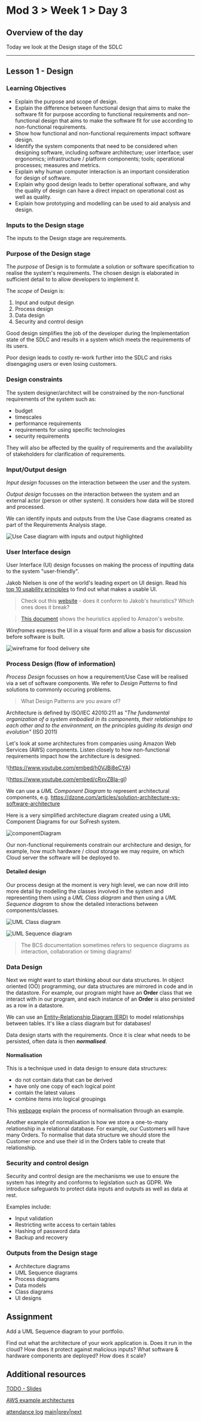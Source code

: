 # Mod 3 > Week 1 > Day 3

## Overview of the day

Today we look at the Design stage of the SDLC

----

## Lesson 1 - Design

### Learning Objectives

*   Explain the purpose and scope of design. 
*   Explain the difference between functional design that aims to make the software fit for purpose according to functional requirements and non-functional design that aims to make the software fit for use according to non-functional requirements.
*   Show how functional and non-functional requirements impact software design. 
*   Identify the system components that need to be considered when designing software, including software architecture; user interface; user ergonomics; infrastructure / platform components; tools; operational processes; measures and metrics. 
*   Explain why human computer interaction is an important consideration for design of software. 
*   Explain why good design leads to better operational software, and why the quality of design can have a direct impact on operational cost as well as quality. 
*   Explain how prototyping and modelling can be used to aid analysis and design. 

### Inputs to the Design stage

The inputs to the Design stage are requirements. 

### Purpose of the Design stage
The _purpose_ of Design is to formulate a solution or software specification to realise the system's requirements. The chosen design is elaborated in sufficient detail to to allow developers to implement it.

The _scope_ of Design is:

1. Input and output design
1. Process design
1. Data design
1. Security and control design

Good design simplifies the job of the developer during the Implementation state of the SDLC and results in a system which meets the requirements of its users.

Poor design leads to costly re-work further into the SDLC and risks disengaging users or even losing customers.

### Design constraints
The system designer/architect will be constrained by the non-functional requirements of the system such as:
* budget
* timescales
* performance requirements
* requirements for using specific technologies
* security requirements

They will also be affected by the quality of requirements and the availability of stakeholders for clarification of requirements.

### Input/Output design

_Input design_ focusses on the interaction between the user and the system.

_Output design_ focusses on the interaction between the system and an external actor (person or other system). It considers how data will be stored and processed.

We can identify inputs and outputs from the Use Case diagrams created as part of the Requirements Analysis stage. 

![Use Case diagram with inputs and output highlighted](https://user-images.githubusercontent.com/1316724/141860873-f8c30b0d-fe5a-4f00-8810-45a5e5059cfc.png)


### User Interface design
User Interface (UI) design focusses on making the process of inputting data to the system "user-friendly". 

Jakob Nielsen is one of the world's leading expert on UI design. Read his [top 10 usability principles](https://www.nngroup.com/articles/ten-usability-heuristics/) to find out what makes a usable UI.

> Check out this [website](https://www.shein.co.uk) - does it conform to Jakob's heuristics? Which ones does it break?

> [This document](https://medium.com/@nourhan.kay/the-usability-accessibility-and-ethics-of-amazon-c416467f22e1) shows the heuristics applied to Amazon's website.

_Wireframes_ express the UI in a visual form and allow a basis for discussion before software is built.

![wireframe for food delivery site](https://user-images.githubusercontent.com/1316724/141701337-05f9464f-fce7-45e8-8761-4411a3704d5f.PNG)

### Process Design (flow of information)
_Process Design_ focusses on how a requirement/Use Case will be realised via a set of software components. We refer to _Design Patterns_ to find solutions to commonly occuring problems.  

> What Design Patterns are you aware of?

Architecture is defined by ISO/IEC 42010:211 as _"The fundamental organization of a system embodied in its components, their relationships to each other and to the environment, an the principles guiding its design and evolution"_ (ISO 2011)

Let's look at some architectures from companies using Amazon Web Services (AWS) components. Listen closely to how non-functional requirements impact how the architecture is designed.

!(https://www.youtube.com/embed/h0VJBi8eCYA)

!(https://www.youtube.com/embed/cRxvZBIa-gI)

We can use a _UML Component Diagram_ to represent architectural components, e.g. https://dzone.com/articles/solution-architecture-vs-software-architecture

Here is a very simplified architecture diagram created using a UML Component Diagrams for our SoFresh system. 

![componentDiagram](https://user-images.githubusercontent.com/1316724/141865154-26e469bc-6681-4072-90e9-efefb61a2e37.png)


Our non-functional requirements constrain our architecture and design, for example, how much hardware / cloud storage we may require, on which Cloud server the software will be deployed to.

#### Detailed design

Our process design at the moment is very high level, we can now drill into more detail by modelling the classes involved in the system and representing them using a _UML Class diagram_ and then using a _UML Sequence diagram_ to show the detailed interactions between components/classes.

![UML Class diagram](https://user-images.githubusercontent.com/1316724/142079800-2ecdd1a0-a244-4187-b735-22f1077a5276.png)

![UML Sequence diagram](https://user-images.githubusercontent.com/1316724/142079993-330edb60-175b-428e-b8ae-46dacf1fcf5e.png)

> The BCS documentation sometimes refers to sequence diagrams as interaction, collaboration or timing diagrams!

### Data Design

Next we might want to start thinking about our data structures. In object oriented (OO) programming, our data structures are mirrored in code and in the datastore. For example, our program might have an **Order** class that we interact with in our program, and each instance of an **Order** is also persisted as a row in a datastore.

We can use an [Entity-Relationship Diagram (ERD)](https://www.lucidchart.com/pages/er-diagrams) to model relationships between tables. It's like a class diagram but for databases! 

Data design starts with the requirements. Once it is clear what needs to be persisted, often data is then **_normalised_**.

#### Normalisation

This is a technique used in data design to ensure data structures:

*   do not contain data that can be derived
*   have only one copy of each logical point
*   contain the latest values
*   combine items into logical groupings

This [webpage](https://www.guru99.com/database-normalization.html) explain the process of normalisation through an example.

Another example of normalisation is how we store a one-to-many relationship in a relational database. For example, our Customers will have many Orders. To normalise that data structure we should store the Customer once and use their id in the Orders table to create that relationship.

### Security and control design
Security and control design are the mechanisms we use to ensure the system has integrity and conforms to legislation such as GDPR. We introduce safeguards to protect data inputs and outputs as well as data at rest.

Examples include:
* Input validation
* Restricting write access to certain tables 
* Hashing of password data
* Backup and recovery

### Outputs from the Design stage
*   Architecture diagrams
*   UML Sequence diagrams
*   Process diagrams
*   Data models
*   Class diagrams
*   UI designs

## Assignment
Add a UML Sequence diagram to your portfolio.

Find out what the architecture of your work application is. Does it run in the cloud? How does it protect against malicious inputs? What software & hardware components are deployed? How does it scale? 

## Additional resources
[TODO - Slides](https://docs.google.com/presentation/d/e/2PACX-1vTxqagPim3SJ1f4Js8PVwPc8zzgkm-wPSZB6I0LUw9jEIihFYUUjkc7-SB0jcahUZevJZH0avpYUWuQ/embed?start=false&amp;loop=false&amp;delayms=3000)

[AWS example architectures](https://aws.amazon.com/architecture/this-is-my-architecture/)


[attendance log](https://platform.multiverse.io/apprentice/attendance-log/200)
[main](/swe)|[prev](/swe/mod3/wk1/day2.html)|[next](/swe/mod3/wk1/day4.html)